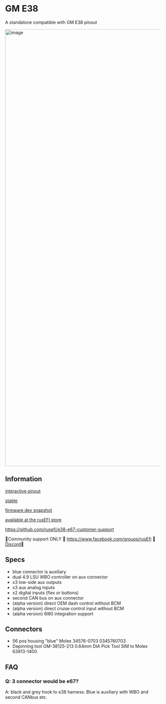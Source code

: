 # GM E38

A standalone compatible with GM E38 pinout

<img width="1500" height="1414" alt="image" src="https://github.com/user-attachments/assets/e89b5ad7-1715-4eb2-a904-65aebc2a35f9" />

## Information

[interactive pinout](https://rusefi.com/docs/pinouts/GM-E38/)

[stable](https://rusefi.com/fw-private/lts/lts-25ambrosia/rusefi_bundle_pnp-e38_obfuscated_public.zip)

[firmware dev snapshot](https://rusefi.com/fw-private/rusefi_bundle_pnp-e38_obfuscated_public.zip)

[available at the rusEFI store](https://www.shop.rusefi.com/shop/p/pnp-e38)

https://github.com/rusefi/e38-e67-customer-support

🔴Community support ONLY 🔴 https://www.facebook.com/groups/rusEfi 🔴 [Discord](https://github.com/rusefi/rusefi/wiki/Discord)🔴

## Specs

* blue connector is auxiliary
* dual 4.9 LSU WBO controller on aux connector
* x3 low-side aux outputs
* x3 aux analog inputs
* x2 digital inputs (flex or buttons)
* second CAN bus on aux connector
* (alpha version) direct OEM dash control without BCM
* (alpha version) direct cruise control input without BCM
* (alpha version) 6l80 integration support

## Connectors

* 56 pos housing "blue" Molex 34576-0703 0345760703
* Depinning tool GM-38125-213 0.64mm DIA Pick Tool SIM to Molex 63813-1400

## FAQ

### Q: 3 connector would be e67?

A: black and grey hook to e38 harness. Blue is auxiliary with WBO and second CANbus etc.
